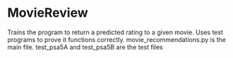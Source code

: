 # MovieReview
Trains the program to return a predicted rating to a given movie. Uses test programs to prove it functions correctly.
movie_recommendations.py is the main file.
test_psa5A and test_psa5B are the test files
